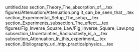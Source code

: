 untitled.tex
section_Theory_The_absorption_of__.tex
figures/Attenuation/Attenuation.png
It_can_be_seen_that__.tex
section_Experimental_Setup_The_setup__.tex
section_Experiments_subsection_The_effect__.tex
figures/Fig_Inverse_Square_Law/Fig_Inverse_Square_Law.png
subsection_Uncertainties_Radioactivity_is_a__.tex
subsection_Attenuation_In_this_experiment__.tex
section_Bibliography_url_http_practicalphysics__.tex
